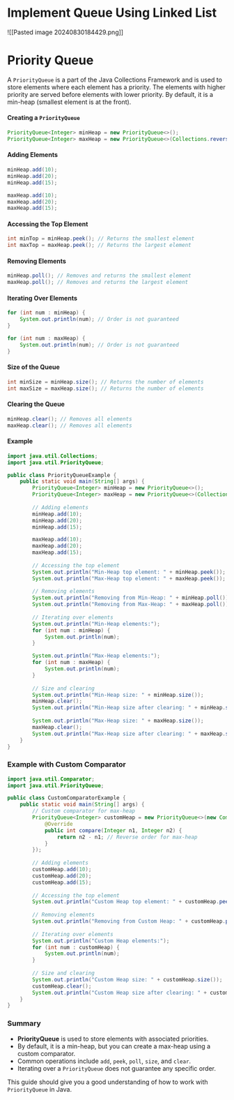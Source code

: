 # Implement Queue Using Linked List
![[Pasted image 20240830184429.png]]

# Priority Queue

A `PriorityQueue` is a part of the Java Collections Framework and is used to store elements where each element has a priority. The elements with higher priority are served before elements with lower priority. By default, it is a min-heap (smallest element is at the front).

#### Creating a `PriorityQueue`
```java
PriorityQueue<Integer> minHeap = new PriorityQueue<>();
PriorityQueue<Integer> maxHeap = new PriorityQueue<>(Collections.reverseOrder());
```

#### Adding Elements
```java
minHeap.add(10);
minHeap.add(20);
minHeap.add(15);

maxHeap.add(10);
maxHeap.add(20);
maxHeap.add(15);
```

#### Accessing the Top Element
```java
int minTop = minHeap.peek(); // Returns the smallest element
int maxTop = maxHeap.peek(); // Returns the largest element
```

#### Removing Elements
```java
minHeap.poll(); // Removes and returns the smallest element
maxHeap.poll(); // Removes and returns the largest element
```

#### Iterating Over Elements
```java
for (int num : minHeap) {
    System.out.println(num); // Order is not guaranteed
}

for (int num : maxHeap) {
    System.out.println(num); // Order is not guaranteed
}
```

#### Size of the Queue
```java
int minSize = minHeap.size(); // Returns the number of elements
int maxSize = maxHeap.size(); // Returns the number of elements
```

#### Clearing the Queue
```java
minHeap.clear(); // Removes all elements
maxHeap.clear(); // Removes all elements
```

#### Example
```java
import java.util.Collections;
import java.util.PriorityQueue;

public class PriorityQueueExample {
    public static void main(String[] args) {
        PriorityQueue<Integer> minHeap = new PriorityQueue<>();
        PriorityQueue<Integer> maxHeap = new PriorityQueue<>(Collections.reverseOrder());
        
        // Adding elements
        minHeap.add(10);
        minHeap.add(20);
        minHeap.add(15);

        maxHeap.add(10);
        maxHeap.add(20);
        maxHeap.add(15);
        
        // Accessing the top element
        System.out.println("Min-Heap top element: " + minHeap.peek());
        System.out.println("Max-Heap top element: " + maxHeap.peek());
        
        // Removing elements
        System.out.println("Removing from Min-Heap: " + minHeap.poll());
        System.out.println("Removing from Max-Heap: " + maxHeap.poll());
        
        // Iterating over elements
        System.out.println("Min-Heap elements:");
        for (int num : minHeap) {
            System.out.println(num);
        }

        System.out.println("Max-Heap elements:");
        for (int num : maxHeap) {
            System.out.println(num);
        }
        
        // Size and clearing
        System.out.println("Min-Heap size: " + minHeap.size());
        minHeap.clear();
        System.out.println("Min-Heap size after clearing: " + minHeap.size());
        
        System.out.println("Max-Heap size: " + maxHeap.size());
        maxHeap.clear();
        System.out.println("Max-Heap size after clearing: " + maxHeap.size());
    }
}
```

### Example with Custom Comparator
```java
import java.util.Comparator;
import java.util.PriorityQueue;

public class CustomComparatorExample {
    public static void main(String[] args) {
        // Custom comparator for max-heap
        PriorityQueue<Integer> customHeap = new PriorityQueue<>(new Comparator<Integer>() {
            @Override
            public int compare(Integer n1, Integer n2) {
                return n2 - n1; // Reverse order for max-heap
            }
        });
        
        // Adding elements
        customHeap.add(10);
        customHeap.add(20);
        customHeap.add(15);
        
        // Accessing the top element
        System.out.println("Custom Heap top element: " + customHeap.peek());
        
        // Removing elements
        System.out.println("Removing from Custom Heap: " + customHeap.poll());
        
        // Iterating over elements
        System.out.println("Custom Heap elements:");
        for (int num : customHeap) {
            System.out.println(num);
        }
        
        // Size and clearing
        System.out.println("Custom Heap size: " + customHeap.size());
        customHeap.clear();
        System.out.println("Custom Heap size after clearing: " + customHeap.size());
    }
}
```

### Summary

- **PriorityQueue** is used to store elements with associated priorities.
- By default, it is a min-heap, but you can create a max-heap using a custom comparator.
- Common operations include `add`, `peek`, `poll`, `size`, and `clear`.
- Iterating over a `PriorityQueue` does not guarantee any specific order.

This guide should give you a good understanding of how to work with `PriorityQueue` in Java.
